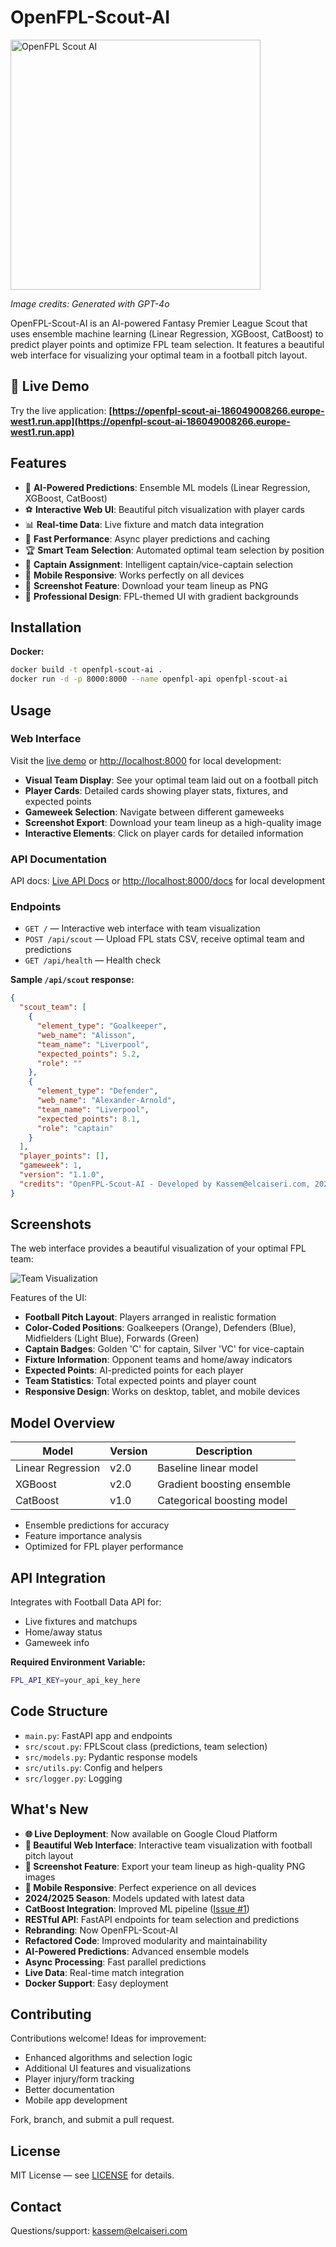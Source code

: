 # OpenFPL-Scout-AI

<img src="assets/openfpl-scout-preview.png" alt="OpenFPL Scout AI" width="400"/>

*Image credits: Generated with GPT-4o*

OpenFPL-Scout-AI is an AI-powered Fantasy Premier League Scout that uses ensemble machine learning (Linear Regression, XGBoost, CatBoost) to predict player points and optimize FPL team selection. It features a beautiful web interface for visualizing your optimal team in a football pitch layout.

## 🚀 Live Demo

Try the live application: **[https://openfpl-scout-ai-186049008266.europe-west1.run.app](https://openfpl-scout-ai-186049008266.europe-west1.run.app)**

## Features

- 🎯 **AI-Powered Predictions**: Ensemble ML models (Linear Regression, XGBoost, CatBoost)
- ⚽ **Interactive Web UI**: Beautiful pitch visualization with player cards
- 📊 **Real-time Data**: Live fixture and match data integration
- 🚀 **Fast Performance**: Async player predictions and caching
- 🏆 **Smart Team Selection**: Automated optimal team selection by position
- 👑 **Captain Assignment**: Intelligent captain/vice-captain selection
- 📱 **Mobile Responsive**: Works perfectly on all devices
- 📸 **Screenshot Feature**: Download your team lineup as PNG
- 🎨 **Professional Design**: FPL-themed UI with gradient backgrounds

## Installation

**Docker:**
```bash
docker build -t openfpl-scout-ai .
docker run -d -p 8000:8000 --name openfpl-api openfpl-scout-ai
```

## Usage

### Web Interface
Visit the [live demo](https://openfpl-scout-ai-186049008266.europe-west1.run.app) or [http://localhost:8000](http://localhost:8000) for local development:

- **Visual Team Display**: See your optimal team laid out on a football pitch
- **Player Cards**: Detailed cards showing player stats, fixtures, and expected points
- **Gameweek Selection**: Navigate between different gameweeks
- **Screenshot Export**: Download your team lineup as a high-quality image
- **Interactive Elements**: Click on player cards for detailed information

### API Documentation
API docs: [Live API Docs](https://openfpl-scout-ai-186049008266.europe-west1.run.app/docs) or [http://localhost:8000/docs](http://localhost:8000/docs) for local development

### Endpoints

- `GET /` — Interactive web interface with team visualization
- `POST /api/scout` — Upload FPL stats CSV, receive optimal team and predictions
- `GET /api/health` — Health check

**Sample `/api/scout` response:**
```json
{
  "scout_team": [
    {
      "element_type": "Goalkeeper",
      "web_name": "Alisson",
      "team_name": "Liverpool",
      "expected_points": 5.2,
      "role": ""
    },
    {
      "element_type": "Defender",
      "web_name": "Alexander-Arnold",
      "team_name": "Liverpool",
      "expected_points": 8.1,
      "role": "captain"
    }
  ],
  "player_points": [],
  "gameweek": 1,
  "version": "1.1.0",
  "credits": "OpenFPL-Scout-AI - Developed by Kassem@elcaiseri.com, 2025"
}
```

## Screenshots

The web interface provides a beautiful visualization of your optimal FPL team:

![Team Visualization](assets/FPL-Scout-Team-GW1-2025-08-07.png)

Features of the UI:
- **Football Pitch Layout**: Players arranged in realistic formation
- **Color-Coded Positions**: Goalkeepers (Orange), Defenders (Blue), Midfielders (Light Blue), Forwards (Green)
- **Captain Badges**: Golden 'C' for captain, Silver 'VC' for vice-captain
- **Fixture Information**: Opponent teams and home/away indicators
- **Expected Points**: AI-predicted points for each player
- **Team Statistics**: Total expected points and player count
- **Responsive Design**: Works on desktop, tablet, and mobile devices

## Model Overview

| Model             | Version | Description                    |
|-------------------|---------|--------------------------------|
| Linear Regression | v2.0    | Baseline linear model          |
| XGBoost           | v2.0    | Gradient boosting ensemble     |
| CatBoost          | v1.0    | Categorical boosting model     |

- Ensemble predictions for accuracy
- Feature importance analysis
- Optimized for FPL player performance

## API Integration

Integrates with Football Data API for:
- Live fixtures and matchups
- Home/away status
- Gameweek info

**Required Environment Variable:**
```bash
FPL_API_KEY=your_api_key_here
```

## Code Structure

- `main.py`: FastAPI app and endpoints
- `src/scout.py`: FPLScout class (predictions, team selection)
- `src/models.py`: Pydantic response models
- `src/utils.py`: Config and helpers
- `src/logger.py`: Logging

## What's New

- **🌐 Live Deployment**: Now available on Google Cloud Platform
- **🎨 Beautiful Web Interface**: Interactive team visualization with football pitch layout
- **📸 Screenshot Feature**: Export your team lineup as high-quality PNG images
- **📱 Mobile Responsive**: Perfect experience on all devices
- **2024/2025 Season**: Models updated with latest data
- **CatBoost Integration**: Improved ML pipeline ([Issue #1](https://github.com/elcaiseri/Fantasy-Premier-League-LTX/issues/1))
- **RESTful API**: FastAPI endpoints for team selection and predictions
- **Rebranding**: Now OpenFPL-Scout-AI
- **Refactored Code**: Improved modularity and maintainability
- **AI-Powered Predictions**: Advanced ensemble models
- **Async Processing**: Fast parallel predictions
- **Live Data**: Real-time match integration
- **Docker Support**: Easy deployment

## Contributing

Contributions welcome! Ideas for improvement:
- Enhanced algorithms and selection logic
- Additional UI features and visualizations
- Player injury/form tracking
- Better documentation
- Mobile app development

Fork, branch, and submit a pull request.

## License

MIT License — see [LICENSE](LICENSE) for details.

## Contact

Questions/support: [kassem@elcaiseri.com](mailto:kassem@elcaiseri.com)
